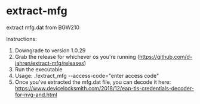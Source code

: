 # extract-mfg
extract mfg.dat from BGW210

Instructions:

1) Downgrade to version 1.0.29
2) Grab the release for whichever os you're running (https://github.com/d-jahren/extract-mfg/releases)
3) Run the executable
4) Usage: ./extract_mfg --access-code="enter access code"
5) Once you've extracted the mfg.dat file, you can decode it here: https://www.devicelocksmith.com/2018/12/eap-tls-credentials-decoder-for-nvg-and.html
